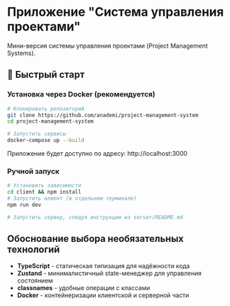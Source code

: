 # Приложение "Cистема управления проектами"

Мини-версия системы управления проектами (Project Management Systems).

## 🚀 Быстрый старт

### Установка через Docker (рекомендуется)
```bash
# Клонировать репозиторий
git clone https://github.com/anademi/project-management-system
cd project-management-system

# Запустить сервисы
docker-compose up --build
```

Приложение будет доступно по адресу: http://localhost:3000

### Ручной запуск
```bash
# Установить зависимости
cd client && npm install
# Запустить клиент (в отдельном терминале)
npm run dev

# Запустить сервер, следуя инструкции из server/README.md
```

## Обоснование выбора необязательных технологий

- **TypeScript** - статическая типизация для надёжности кода
- **Zustand** - минималистичный state-менеджер для управления состоянием
- **classnames** - удобные операции с классами
- **Docker** - контейнеризации клиентской и серверной части
